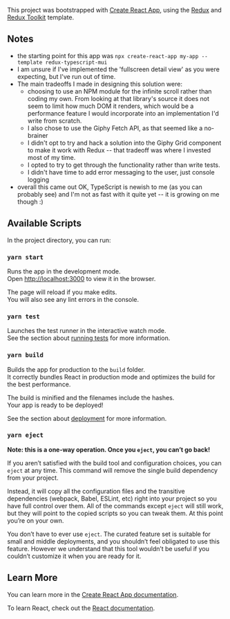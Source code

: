 This project was bootstrapped with [Create React App](https://github.com/facebook/create-react-app), using the [Redux](https://redux.js.org/) and [Redux Toolkit](https://redux-toolkit.js.org/) template.

## Notes

- the starting point for this app was `npx create-react-app my-app --template redux-typescript-mui`
- I am unsure if I've implemented the 'fullscreen detail view' as you were expecting, but I've run out of time.
- The main tradeoffs I made in designing this solution were:
  - choosing to use an NPM module for the infinite scroll rather than coding my own. From looking at that library's source it does not seem to limit how much DOM it renders, which would be a performance feature I would incorporate into an implementation I'd write from scratch.
  - I also chose to use the Giphy Fetch API, as that seemed like a no-brainer
  - I didn't opt to try and hack a solution into the Giphy Grid component to make it work with Redux -- that tradeoff was where I invested most of my time.
  - I opted to try to get through the functionality rather than write tests.
  - I didn't have time to add error messaging to the user, just console logging
- overall this came out OK, TypeScript is newish to me (as you can probably see) and I'm not as fast with it quite yet -- it is growing on me though :)

## Available Scripts

In the project directory, you can run:

### `yarn start`

Runs the app in the development mode.<br />
Open [http://localhost:3000](http://localhost:3000) to view it in the browser.

The page will reload if you make edits.<br />
You will also see any lint errors in the console.

### `yarn test`

Launches the test runner in the interactive watch mode.<br />
See the section about [running tests](https://facebook.github.io/create-react-app/docs/running-tests) for more information.

### `yarn build`

Builds the app for production to the `build` folder.<br />
It correctly bundles React in production mode and optimizes the build for the best performance.

The build is minified and the filenames include the hashes.<br />
Your app is ready to be deployed!

See the section about [deployment](https://facebook.github.io/create-react-app/docs/deployment) for more information.

### `yarn eject`

**Note: this is a one-way operation. Once you `eject`, you can’t go back!**

If you aren’t satisfied with the build tool and configuration choices, you can `eject` at any time. This command will remove the single build dependency from your project.

Instead, it will copy all the configuration files and the transitive dependencies (webpack, Babel, ESLint, etc) right into your project so you have full control over them. All of the commands except `eject` will still work, but they will point to the copied scripts so you can tweak them. At this point you’re on your own.

You don’t have to ever use `eject`. The curated feature set is suitable for small and middle deployments, and you shouldn’t feel obligated to use this feature. However we understand that this tool wouldn’t be useful if you couldn’t customize it when you are ready for it.

## Learn More

You can learn more in the [Create React App documentation](https://facebook.github.io/create-react-app/docs/getting-started).

To learn React, check out the [React documentation](https://reactjs.org/).

